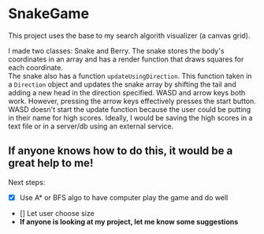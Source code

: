 # SnakeGame

This project uses the base to my search algorith visualizer (a canvas grid).

I made two classes: Snake and Berry.  The snake stores the body's coordinates in an array and has a render function that draws squares for each coordinate.  
The snake also has a function `updateUsingDirection`.  This function taken in a `Direction` object and updates the snake array by shifting the tail and adding a new head in the direction specified.  WASD and arrow keys both work.  However, pressing the arrow keys effectively presses the start button.  WASD doesn't start the update function because the user could be putting in their name for high scores.
Ideally, I would be saving the high scores in a text file or in a server/db using an external service.  
## If anyone knows how to do this, it would be a great help to me! 

Next steps:

- [x] Use A* or BFS algo to have computer play the game and do well
- [] Let user choose size
- **If anyone is looking at my project, let me know some suggestions**
